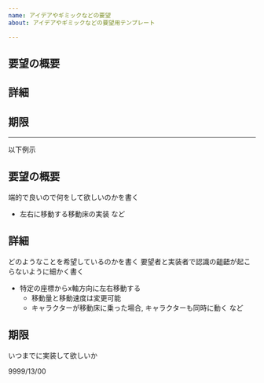 ```yaml
---
name: アイデアやギミックなどの要望
about: アイデアやギミックなどの要望用テンプレート

---
```


## 要望の概要
## 詳細
## 期限

---

以下例示
## 要望の概要
端的で良いので何をして欲しいのかを書く

* 左右に移動する移動床の実装
など

## 詳細
どのようなことを希望しているのかを書く
要望者と実装者で認識の齟齬が起こらないように細かく書く

* 特定の座標からx軸方向に左右移動する
  - 移動量と移動速度は変更可能
  - キャラクターが移動床に乗った場合, キャラクターも同時に動く
など

## 期限
いつまでに実装して欲しいか

9999/13/00
